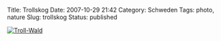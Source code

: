Title: Trollskog
Date: 2007-10-29 21:42
Category: Schweden
Tags: photo, nature
Slug: trollskog
Status: published

[![Troll-Wald](/pic/trollskog1_s.jpg "Troll-Wald")](/pic/trollskog1_l.jpg)

